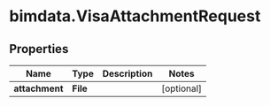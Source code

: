 # bimdata.VisaAttachmentRequest

## Properties

Name | Type | Description | Notes
------------ | ------------- | ------------- | -------------
**attachment** | **File** |  | [optional] 


